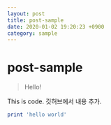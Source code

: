 ```yaml
---
layout: post
title: post-sample
date: 2020-01-02 19:20:23 +0900
category: sample
---
```

# post-sample
> Hello!

This is code. 깃허브에서 내용 추가.
```ruby
print 'hello world'
```
